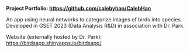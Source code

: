 **Project Portfolio: https://github.com/calebyhan/CalebHan**

An app using neural networks to categorize images of birds into species. Developed in GSET 2023 (Data Analysis R&D) in association with Dr. Park.

Website (externally hosted by Dr. Park): https://birdsapp.shinyapps.io/birdsapp/
